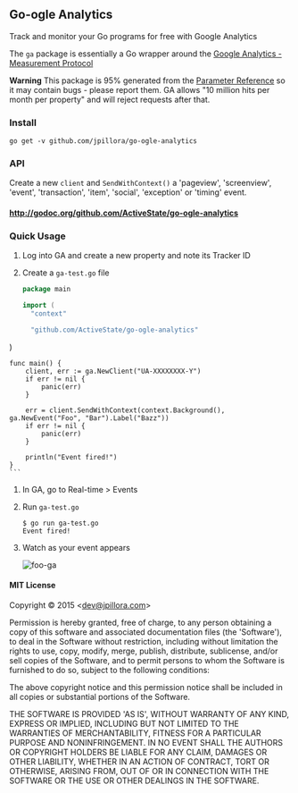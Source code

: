 ## Go-ogle Analytics

Track and monitor your Go programs for free with Google Analytics

The `ga` package is essentially a Go wrapper around the [Google Analytics - Measurement Protocol](https://developers.google.com/analytics/devguides/collection/protocol/v1/reference)

**Warning** This package is 95% generated from the [Parameter Reference](https://developers.google.com/analytics/devguides/collection/protocol/v1/parameters) so it may contain bugs - please report them. GA allows "10 million hits per month per property" and will reject requests after that.

### Install

```
go get -v github.com/jpillora/go-ogle-analytics
```

### API

Create a new `client` and `SendWithContext()` a 'pageview', 'screenview', 'event', 'transaction', 'item', 'social', 'exception' or 'timing' event.

#### http://godoc.org/github.com/ActiveState/go-ogle-analytics

### Quick Usage

1. Log into GA and create a new property and note its Tracker ID

1. Create a `ga-test.go` file

	``` go
	package main

	import (
      "context"

      "github.com/ActiveState/go-ogle-analytics"
  )

	func main() {
		client, err := ga.NewClient("UA-XXXXXXXX-Y")
		if err != nil {
			panic(err)
		}

		err = client.SendWithContext(context.Background(), ga.NewEvent("Foo", "Bar").Label("Bazz"))
		if err != nil {
			panic(err)
		}

		println("Event fired!")
	}
	```

1. In GA, go to Real-time > Events

1. Run `ga-test.go`

	```
	$ go run ga-test.go
	Event fired!
	```

1. Watch as your event appears

	![foo-ga](https://cloud.githubusercontent.com/assets/633843/5979585/023fc580-a8fd-11e4-803a-956610bcc2e2.png)

#### MIT License

Copyright © 2015 &lt;dev@jpillora.com&gt;

Permission is hereby granted, free of charge, to any person obtaining
a copy of this software and associated documentation files (the
'Software'), to deal in the Software without restriction, including
without limitation the rights to use, copy, modify, merge, publish,
distribute, sublicense, and/or sell copies of the Software, and to
permit persons to whom the Software is furnished to do so, subject to
the following conditions:

The above copyright notice and this permission notice shall be
included in all copies or substantial portions of the Software.

THE SOFTWARE IS PROVIDED 'AS IS', WITHOUT WARRANTY OF ANY KIND,
EXPRESS OR IMPLIED, INCLUDING BUT NOT LIMITED TO THE WARRANTIES OF
MERCHANTABILITY, FITNESS FOR A PARTICULAR PURPOSE AND NONINFRINGEMENT.
IN NO EVENT SHALL THE AUTHORS OR COPYRIGHT HOLDERS BE LIABLE FOR ANY
CLAIM, DAMAGES OR OTHER LIABILITY, WHETHER IN AN ACTION OF CONTRACT,
TORT OR OTHERWISE, ARISING FROM, OUT OF OR IN CONNECTION WITH THE
SOFTWARE OR THE USE OR OTHER DEALINGS IN THE SOFTWARE.
